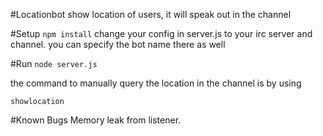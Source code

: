 #Locationbot
show location of users, it will speak out in the channel

#Setup
```npm install```
change your config in server.js to your irc server and channel. you can specify the bot name there as well

#Run
```node server.js```

the command to manually query the location in the channel is by using

```showlocation```

#Known Bugs
Memory leak from listener.